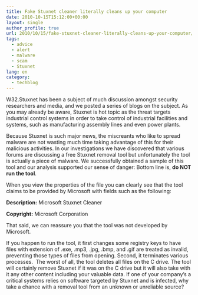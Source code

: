 ```yaml
---
title: Fake Stuxnet cleaner literally cleans up your computer
date: 2010-10-15T15:12:00+00:00
layout: single
author_profile: true
url: 2010/10/15/fake-stuxnet-cleaner-literally-cleans-up-your-computer/
tags:
  - advice
  - alert
  - malware
  - scam
  - Stuxnet
lang: en
category: 
  - techblog
---
```

W32.Stuxnet has been a subject of much discussion amongst security researchers and media, and we posted a series of blogs on the subject. As you may already be aware, Stuxnet is hot topic as the threat targets industrial control systems in order to take control of industrial facilities and systems, such as manufacturing assembly lines and even power plants.

Because Stuxnet is such major news, the miscreants who like to spread malware are not wasting much time taking advantage of this for their malicious activities. In our investigations we have discovered that various forums are discussing a free Stuxnet removal tool but unfortunately the tool is actually a piece of malware. We successfully obtained a sample of this tool and our analysis supported our sense of danger: Bottom line is, **do NOT run the tool**.

When you view the properties of the file you can clearly see that the tool claims to be provided by Microsoft with fields such as the following:

**Description:** Microsoft Stuxnet Cleaner

**Copyright:** Microsoft Corporation

That said, we can reassure you that the tool was not developed by Microsoft.

If you happen to run the tool, it first changes some registry keys to have files with extension of .exe, .mp3, .jpg, .bmp, and .gif are treated as invalid, preventing those types of files from opening. Second, it terminates various processes.  The worst of all, the tool deletes all files on the C drive. The tool will certainly remove Stuxnet if it was on the C drive but it will also take with it any other content including your valuable data. If one of your company’s a critical systems relies on software targeted by Stuxnet and is infected, why take a chance with a removal tool from an unknown or unreliable source?